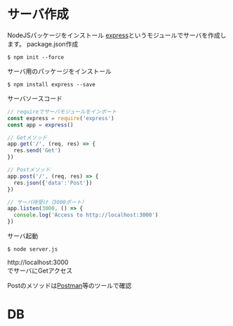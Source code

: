 # サーバ作成

NodeJSパッケージをインストール
[express](http://expressjs.com/ja/)というモジュールでサーバを作成します。
package.json作成

```
$ npm init --force
```

サーバ用のパッケージをインストール

```
$ npm install express --save
```

サーバソースコード

```server.js
// requireでサーバモジュールをインポート
const express = require('express')
const app = express()

// Getメソッド
app.get('/', (req, res) => {
  res.send('Get')
})

// Postメソッド
app.post('/', (req, res) => {
  res.json({'data':'Post'})
})

// サーバ待受け（3000ポート）
app.listen(3000, () => {
  console.log('Access to http://localhost:3000')
})
```

サーバ起動

```
$ node server.js
```

http://localhost:3000  
でサーバにGetアクセス  
  
Postのメソッドは[Postman](https://chrome.google.com/webstore/detail/postman/fhbjgbiflinjbdggehcddcbncdddomop?hl=ja)等のツールで確認

# DB
